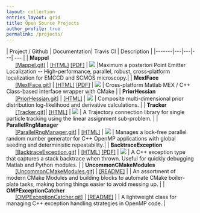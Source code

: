 ```yaml
---
layout: collection
entries_layout: grid
title: Open Source Projects
author_profile: true
permalink: /projects/
---
```


| Project / Github   |   Documentation| Travis CI  | Description  |
|-------|---|---|---| --- |
| **Mappel** <br/> &nbsp;&nbsp;&nbsp;&nbsp;&nbsp;&nbsp;[[Mappel.git]](https://github.com/markjolah/Mappel)  |  [[HTML]](https://markjolah.github.io/Mappel)  [[PDF]](https://markjolah.github.io/Mappel/pdf/Mappel-0.0.3-reference.pdf) | <a href="https://travis-ci.org/markjolah/Mappel"><img src="https://travis-ci.org/markjolah/Mappel.svg?branch=master"/></a> |Maximum a posteriori Point Emitter Localization -- High-performance, parallel, robust, cross-platform localization for EMCCD and SCMOS microscopy.|
| **MexIFace** <br/> &nbsp;&nbsp;&nbsp;&nbsp;&nbsp;&nbsp;[[MexIFace.git]](https://github.com/markjolah/MexIFace) | [[HTML]](https://markjolah.github.io/MexIFace) [[PDF]](https://markjolah.github.io/MexIFace/pdf/MexIFace-0.2-reference.pdf) | <a href="https://travis-ci.org/markjolah/MexIFace"><img src="https://travis-ci.org/markjolah/MexIFace.svg?branch=master"/></a> | Cross-platform Matlab MEX / C++ Class-based interface wrapper with CMake |
| **PriorHessian** <br/> &nbsp;&nbsp;&nbsp;&nbsp;&nbsp;&nbsp;[[PriorHessian.git]](https://github.com/markjolah/PriorHessian) | [[HTML]](http://markolah.pecos.us/PriorHessian/) | <a href="https://travis-ci.org/markjolah/PriorHessian"><img src="https://travis-ci.org/markjolah/PriorHessian.svg?branch=master"/></a> | Composite multi-dimensional prior distribution log-likelihood and derivative calculations. |
| **Tracker** <br/> &nbsp;&nbsp;&nbsp;&nbsp;&nbsp;&nbsp;[[Tracker.git]](https://github.com/markjolah/Tracker)| [[HTML]](https://markjolah.github.io/Tracker) |  <a href="https://travis-ci.org/markjolah/Tracker"><img src="https://travis-ci.org/markjolah/Tracker.svg?branch=master"/></a> | A Trajectory connection library for single particle tracking using the linear assignment sub-problem. |
| **ParallelRngManager** <br/> &nbsp;&nbsp;&nbsp;&nbsp;&nbsp;&nbsp;[[ParallelRngManager.git]](https://github.com/markjolah/ParallelRngManager) | [[HTML]](http://markjolah.github.io/ParallelRngManager/) | <a href="https://travis-ci.org/markjolah/ParallelRngManager"><img src="https://travis-ci.org/markjolah/ParallelRngManager.svg?branch=master"/></a> | Manages a lock-free parallel random number generator for C++ OpenMP applications with global seeding and deterministic repeatability.|
| **BacktraceException** <br/> &nbsp;&nbsp;&nbsp;&nbsp;&nbsp;&nbsp;[[BacktraceException.git]](https://github.com/markjolah/BacktraceException) | [[HTML]](https://markjolah.github.io/BacktraceException) [[PDF]](https://markjolah.github.io/Mappel/pdf/BacktraceException-0.2-reference.pdf) | <a href="https://travis-ci.org/markjolah/ParallelRngManager"><img src="https://travis-ci.org/markjolah/ParallelRngManager.svg?branch=master"/></a> | A C++ exception type that captures a stack backtrace when thrown. Useful for quickly debugging Matlab and Python modules. |
| **UncommonCMakeModules** <br/> &nbsp;&nbsp;&nbsp;&nbsp;&nbsp;&nbsp;[[UncommonCMakeModules.git]](https://github.com/markjolah/UncommonCMakeModules) | [[README]](https://github.com/markjolah/UncommonCMakeModules/blob/master/README.md) | | An assortment of modern CMake Modules and building blocks to automate CMake boiler-plate tasks, making boring things easier to avoid messing up. |
| **OMPExceptionCatcher** <br/> &nbsp;&nbsp;&nbsp;&nbsp;&nbsp;&nbsp;[[OMPExceptionCatcher.git]](https://github.com/markjolah/OMPExceptionCatcher) | [[README]](https://github.com/markjolah/OMPExceptionCatcher/blob/master/README.md) | | A lightweight class for managing C++ exception handling strategies in OpenMP code. |
